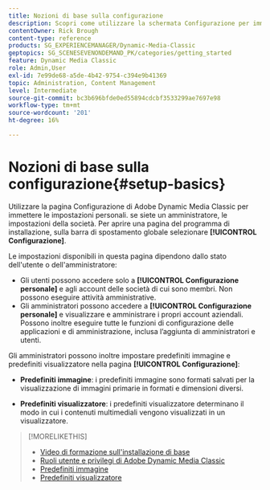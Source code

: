 ```yaml
---
title: Nozioni di base sulla configurazione
description: Scopri come utilizzare la schermata Configurazione per immettere le impostazioni personali in Adobe Dynamic Media Classic. Se sei un amministratore, imposta le impostazioni aziendali.
contentOwner: Rick Brough
content-type: reference
products: SG_EXPERIENCEMANAGER/Dynamic-Media-Classic
geptopics: SG_SCENESEVENONDEMAND_PK/categories/getting_started
feature: Dynamic Media Classic
role: Admin,User
exl-id: 7e99de68-a5de-4b42-9754-c394e9b41369
topic: Administration, Content Management
level: Intermediate
source-git-commit: bc3b696bfde0ed55894cdcbf3533299ae7697e98
workflow-type: tm+mt
source-wordcount: '201'
ht-degree: 16%

---
```


# Nozioni di base sulla configurazione{#setup-basics}

Utilizzare la pagina Configurazione di Adobe Dynamic Media Classic per immettere le impostazioni personali. se siete un amministratore, le impostazioni della società. Per aprire una pagina del programma di installazione, sulla barra di spostamento globale selezionare **[!UICONTROL Configurazione]**.

Le impostazioni disponibili in questa pagina dipendono dallo stato dell&#39;utente o dell&#39;amministratore:

* Gli utenti possono accedere solo a **[!UICONTROL Configurazione personale]** e agli account delle società di cui sono membri. Non possono eseguire attività amministrative.
* Gli amministratori possono accedere a **[!UICONTROL Configurazione personale]** e visualizzare e amministrare i propri account aziendali. Possono inoltre eseguire tutte le funzioni di configurazione delle applicazioni e di amministrazione, inclusa l’aggiunta di amministratori e utenti.

Gli amministratori possono inoltre impostare predefiniti immagine e predefiniti visualizzatore nella pagina **[!UICONTROL Configurazione]**:

* **Predefiniti immagine**: i predefiniti immagine sono formati salvati per la visualizzazione di immagini primarie in formati e dimensioni diversi.

* **Predefiniti visualizzatore**: i predefiniti visualizzatore determinano il modo in cui i contenuti multimediali vengono visualizzati in un visualizzatore.

>[!MORELIKETHIS]
>
>* [Video di formazione sull&#39;installazione di base](https://s7d5.scene7.com/s7viewers/html5/VideoViewer.html?videoserverurl=https://s7d5.scene7.com/is/content/&emailurl=https://s7d5.scene7.com/s7/emailFriend&serverUrl=https://s7d5.scene7.com/is/image/&config=Scene7SharedAssets/Universal_HTML5_Video&contenturl=https://s7d5.scene7.com/skins/&asset=S7tutorials/573_Setup%20Basics_converted%20renamed_Getting%20Started-AVS)
>* [Ruoli utente e privilegi di Adobe Dynamic Media Classic](administration-setup.md#user_administration)
>* [Predefiniti immagine](application-setup.md#image_presets)
>* [Predefiniti visualizzatore](application-setup.md#viewer_presets)
